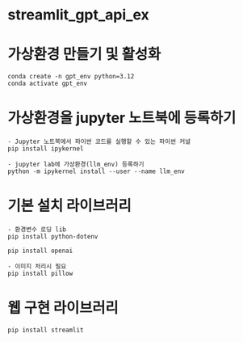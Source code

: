 # streamlit_gpt_api_ex

# 가상환경 만들기 및 활성화
```
conda create -n gpt_env python=3.12
conda activate gpt_env
```

# 가상환경을 jupyter 노트북에 등록하기
```
- Jupyter 노트북에서 파이썬 코드를 실행할 수 있는 파이썬 커널
pip install ipykernel

- jupyter lab에 가상환경(llm_env) 등록하기
python -m ipykernel install --user --name llm_env
```

# 기본 설치 라이브러리
```
- 환경변수 로딩 lib
pip install python-dotenv

pip install openai

- 이미지 처리시 필요
pip install pillow
```

# 웹 구현 라이브러리
```
pip install streamlit
```